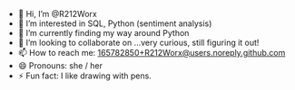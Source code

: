 - 👋 Hi, I’m @R212Worx
- 👀 I’m interested in SQL, Python (sentiment analysis)
- 🌱 I’m currently finding my way around Python
- 💞️ I’m looking to collaborate on ...very curious, still figuring it out!
- 📫 How to reach me: 165782850+R212Worx@users.noreply.github.com
- 😄 Pronouns: she / her
- ⚡ Fun fact: I like drawing with pens.

<!---
R212Worx/R212Worx is a ✨ special ✨ repository because its `README.md` (this file) appears on your GitHub profile.
You can click the Preview link to take a look at your changes.
--->
